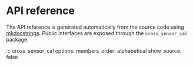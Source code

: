 # API reference

The API reference is generated automatically from the source code using
[mkdocstrings](https://mkdocstrings.github.io/). Public interfaces are exposed
through the `cross_sensor_cal` package.

::: cross_sensor_cal
    options:
      members_order: alphabetical
      show_source: false
